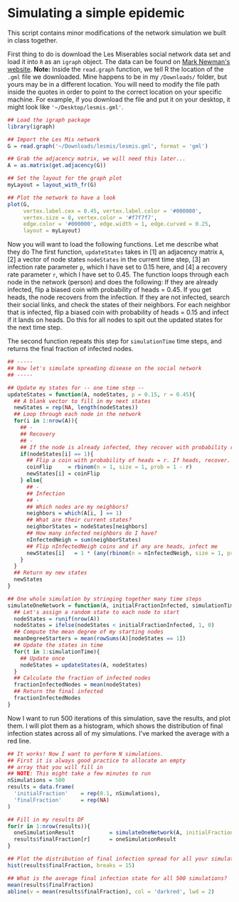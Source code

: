 # Simulating a simple epidemic
This script contains minor modifications of the network simulation we built in class together.

First thing to do is download the Les Miserables social network data set and load it into `R` as an `igraph` object.
The data can be found on [Mark Newman's website](http://www-personal.umich.edu/~mejn/netdata/). **Note:** Inside the `read.graph` function,
we tell R the location of the `.gml` file we downloaded. Mine happens to be in my `/Downloads/` folder, but yours may be in a different location.
You will need to modify the file path inside the quotes in order to point to the correct location on your specific machine.
For example, if you download the file and put it on your desktop, it might look like `'~/Desktop/lesmis.gml'`.

```r
## Load the igraph package
library(igraph)

## Import the Les Mis network
G = read.graph('~/Downloads/lesmis/lesmis.gml', format = 'gml')

## Grab the adjacency matrix, we will need this later...
A = as.matrix(get.adjacency(G))

## Set the layout for the graph plot
myLayout = layout_with_fr(G)

## Plot the network to have a look
plot(G,
     vertex.label.cex = 0.45, vertex.label.color = '#000000',
     vertex.size = 8, vertex.color = '#f7f7f7',
     edge.color = '#000000', edge.width = 1, edge.curved = 0.25,
     layout = myLayout)
```

Now you will want to load the following functions. Let me describe what they do
The first function, `updateStates` takes in [1] an adjacency matrix `A`,
[2] a vector of node states `nodeStates` in the current time step,
[3] an infection rate parameter `p`, which I have set to 0.15 here,
and [4] a recovery rate parameter `r`, which I have set to 0.45.
The function loops through each node in the network (person) and does the following:
If they are already infected, flip a biased coin with probability of heads = 0.45.
If you get heads, the node recovers from the infection.
If they are not infected, search their social links, and check the states of their
neighbors. For each neighbor that is infected, flip a biased coin with probability
of heads = 0.15 and infect if it lands on heads. Do this for all nodes to spit out the
updated states for the next time step.

The second function repeats this step for `simulationTime` time steps, and
returns the final fraction of infected nodes.

```r
## -----
## Now let's simulate spreading disease on the social network
## -----

## Update my states for -- one time step --
updateStates = function(A, nodeStates, p = 0.15, r = 0.45){
  ## A blank vector to fill in my next states
  newStates = rep(NA, length(nodeStates))
  ## Loop through each node in the network
  for(i in 1:nrow(A)){
    ## -
    ## Recovery 
    ## -
    ## If the node is already infected, they recover with probability r
    if(nodeStates[i] == 1){
      ## Flip a coin with probability of heads = r. If heads, recover.
      coinFlip     = rbinom(n = 1, size = 1, prob = 1 - r)
      newStates[i] = coinFlip
    } else{
      ## -
      ## Infection 
      ## -
      ## Which nodes are my neighbors?
      neighbors = which(A[i, ] == 1)
      ## What are their current states?
      neighborStates = nodeStates[neighbors]
      ## How many infected neighbors do I have?
      nInfectedNeigh = sum(neighborStates)
      ## Flip nInfectedNeigh coins and if any are heads, infect me
      newStates[i]   = 1 * (any(rbinom(n = nInfectedNeigh, size = 1, prob = p) == 1))
    }
  }
  ## Return my new states
  newStates
}

## One whole simulation by stringing together many time steps
simulateOneNetwork = function(A, initialFractionInfected, simulationTime){
  ## Let's assign a random state to each node to start
  nodeStates = runif(nrow(A))
  nodeStates = ifelse(nodeStates < initialFractionInfected, 1, 0)
  ## Compute the mean degree of my starting nodes
  meanDegreeStarters = mean(rowSums(A)[nodeStates == 1])
  ## Update the states in time
  for(t in 1:simulationTime){
    ## Update once
    nodeStates = updateStates(A, nodeStates)
  }
  ## Calculate the fraction of infected nodes
  fractionInfectedNodes = mean(nodeStates)
  ## Return the final infected
  fractionInfectedNodes
}
```

Now I want to run 500 iterations of this simulation, save the results, and plot them.
I will plot them as a histogram, which shows the distribution of final infection states
across all of my simulations. I've marked the average with a red line.

```r
## It works! Now I want to perform N simulations.
## First it is always good practice to allocate an empty
## array that you will fill in
## NOTE: This might take a few minutes to run
nSimulations = 500
results = data.frame(
  'initialFraction'    = rep(0.1, nSimulations),
  'finalFraction'      = rep(NA)
)

## Fill in my results DF
for(r in 1:nrow(results)){
  oneSimulationResult           = simulateOneNetwork(A, initialFractionInfected = results$initialFraction[r], simulationTime = 100)
  results$finalFraction[r]      = oneSimulationResult
}

## Plot the distribution of final infection spread for all your simulations
hist(results$finalFraction, breaks = 15)

## What is the average final infection state for all 500 simulations?
mean(results$finalFraction)
abline(v = mean(results$finalFraction), col = 'darkred', lwd = 2)
```
